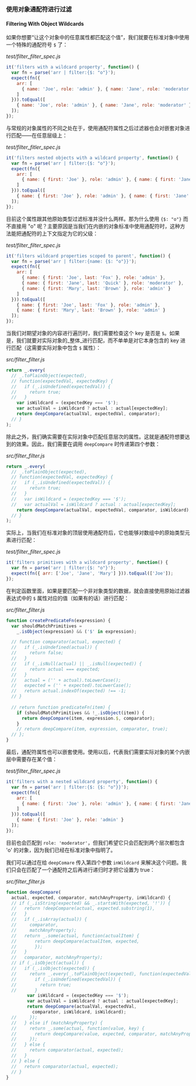 ### 使用对象通配符进行过滤
#### Filtering With Object Wildcards

如果你想要“让这个对象中的任意属性都匹配这个值”，我们就要在标准对象中使用一个特殊的通配符号 `$` 了：

_test/filter_filter_spec.js_

```js
it('filters with a wildcard property', function() {
  var fn = parse('arr | filter:{$: "o"}');
  expect(fn({
    arr: [
      { name: 'Joe', role: 'admin' }, { name: 'Jane', role: 'moderator' }, { name: 'Mary', role: 'admin' }
    ]
  })).toEqual([
    { name: 'Joe', role: 'admin' }, { name: 'Jane', role: 'moderator' }
  ]);
});
```

与常规的对象属性的不同之处在于，使用通配符属性之后过滤器也会对嵌套对象进行匹配——在任意层级上：

_test/filter_fitler_spec.js_

```js
it('filters nested objects with a wildcard property', function() {
  var fn = parse('arr | filter:{$: "o"}');
  expect(fn({
    arr: [
      { name: { first: 'Joe' }, role: 'admin' }, { name: { first: 'Jane' }, role: 'moderator' }, { name: { first: 'Mary' }, role: 'admin' }
    ]
  })).toEqual([
    { name: { first: 'Joe' }, role: 'admin' }, { name: { first: 'Jane' }, role: 'moderator' }
  ]);
});
```

目前这个属性跟其他原始类型过滤标准并没什么两样。那为什么使用 `{$: "o"}` 而不直接用 "o" 呢？主要原因是当我们在内嵌的对象标准中使用通配符时，这种方法能把通配符的上下文指定为它的父级：

_test/filter_filter_spec.js_

```js
it('filters wildcard properties scoped to parent', function() {
  var fn = parse('arr | filter:{name: {$: "o"}}');
  expect(fn({
    arr: [
      { name: { first: 'Joe', last: 'Fox' }, role: 'admin' },
      { name: { first: 'Jane', last: 'Quick' }, role: 'moderator' },
      { name: { first: 'Mary', last: 'Brown' }, role: 'admin' }
    ]
  })).toEqual([
    { name: { first: 'Joe', last: 'Fox' }, role: 'admin' },
    { name: { first: 'Mary', last: 'Brown' }, role: 'admin' }
  ]);
});
```

当我们对期望对象的内容进行遍历时，我们需要检查这个 key 是否是 `$`。如果是，我们就要对实际对象的_整体_进行匹配，而不单单是对它本身包含的 key 进行匹配（这需要实际对象中包含 `$` 属性）：

_src/filter_filter.js_

```js
return _.every(
  // _.toPlainObject(expected),
  // function(expectedVal, expectedKey) {
  //   if (_.isUndefined(expectedVal)) {
  //     return true;
  //   }
    var isWildcard = (expectedKey === '$');
    var actualVal = isWildcard ? actual : actual[expectedKey];
    return deepCompare(actualVal, expectedVal, comparator);
  // }
);
```

除此之外，我们确实需要在实际对象中匹配任意层次的属性。这就是通配符想要达到的效果。因此，我们需要在调用 `deepCompare` 时传递第四个参数：

_src/filter_filter.js_

```js
return _.every(
  // _.toPlainObject(expected),
  // function(expectedVal, expectedKey) {
  //   if (_.isUndefined(expectedVal)) {
  //     return true;
  //   }
  //   var isWildcard = (expectedKey === '$');
  //   var actualVal = isWildcard ? actual : actual[expectedKey];
    return deepCompare(actualVal, expectedVal, comparator, isWildcard);
  // }
);
```

实际上，当我们在标准对象的顶层使用通配符后，它也能够对数组中的原始类型元素进行匹配：

_test/filter_filter_spec.js_

```js
it('filters primitives with a wildcard property', function() {
  var fn = parse('arr | filter:{$: "o"}');
  expect(fn({ arr: ['Joe', 'Jane', 'Mary'] })).toEqual(['Joe']);
});
```

在判定函数里面，如果是要匹配一个非对象类型的数据，就会直接使用原始过滤器表达式中的 `$` 属性对应的值（如果有的话）进行匹配：

_src/filter_filter.js_

```js
function createPredicateFn(expression) {
  var shouldMatchPrimitives =
    _.isObject(expression) && ('$' in expression);

  // function comparator(actual, expected) {
  //   if (_.isUndefined(actual)) {
  //     return false;
  //   }
  //   if (_.isNull(actual) || _.isNull(expected)) {
  //     return actual === expected;
  //   }
  //   actual = ('' + actual).toLowerCase();
  //   expected = ('' + expected).toLowerCase();
  //   return actual.indexOf(expected) !== -1;
  // }
  
  // return function predicateFn(item) {
    if (shouldMatchPrimitives && !_.isObject(item)) {
      return deepCompare(item, expression.$, comparator);
    }
    // return deepCompare(item, expression, comparator, true);
  // };
}
````

最后，通配符属性也可以嵌套使用。使用以后，代表我们需要实际对象的某个内嵌层中需要存在某个值：

_test/filter_filter_spec.js_

```js
it('filters with a nested wildcard property', function() {
  var fn = parse('arr | filter:{$: {$: "o"}}');
  expect(fn({
    arr: [
      { name: { first: 'Joe' }, role: 'admin' }, { name: { first: 'Jane' }, role: 'moderator' }, { name: { first: 'Mary' }, role: 'admin' }
    ]
  })).toEqual([
    { name: { first: 'Joe' }, role: 'admin' }
  ]);
});
```

目前也会匹配到 `role: 'moderator'`，但我们希望它只会匹配到两个层次都包含 'o' 的对象，因为我们已经在标准对象中指明了。

我们可以通过在给 `deepComare` 传入第四个参数 `inWildcard` 来解决这个问题。我们只会在匹配了一个通配符之后再进行递归时才把它设置为 true：

_src/filter_filter.js_

```js
function deepCompare(
  actual, expected, comparator, matchAnyProperty, inWildcard) {
  // if (_.isString(expected) && _.startsWith(expected, '!')) {
  //   return !deepCompare(actual, expected.substring(1),
  //   }
  //   if (_.isArray(actual)) {
  //     comparator,
  //     matchAnyProperty);
  //   return _.some(actual, function(actualItem) {
  //       return deepCompare(actualItem, expected,
  //       });
  //   }
  //   comparator, matchAnyProperty);
  // if (_.isObject(actual)) {
  //   if (_.isObject(expected)) {
  //     return _.every(_.toPlainObject(expected), function(expectedVal, expectedKey) {
  //       if (_.isUndefined(expectedVal)) {
  //         return true;
  //       }
        var isWildcard = (expectedKey === '$');
        var actualVal = isWildcard ? actual : actual[expectedKey];
        return deepCompare(actualVal, expectedVal,
          comparator, isWildcard, isWildcard);
  //     });
  //   } else if (matchAnyProperty) {
  //     return _.some(actual, function(value, key) {
  //       return deepCompare(value, expected, comparator, matchAnyProperty);
  //     });
  //   } else {
  //     return comparator(actual, expected);
  //   }
  // } else {
  //   return comparator(actual, expected);
  // }
}
```